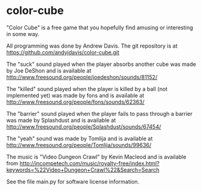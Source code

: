 color-cube
==========
"Color Cube" is a free game that you hopefully find amusing or interesting in some way.

All programming was done by Andrew Davis.
The git repository is at https://github.com/andyjdavis/color-cube.git

The "suck" sound played when the player absorbs another cube was made by Joe DeShon and is available at http://www.freesound.org/people/joedeshon/sounds/81152/

The "killed" sound played when the player is killed by a ball (not implemented yet) was made by fons and is available at http://www.freesound.org/people/fons/sounds/62363/

The "barrier" sound played when the player fails to pass through a barrier was made by Splashdust and is available at http://www.freesound.org/people/Splashdust/sounds/67454/

The "yeah" sound was made by Tomlija and is available at http://www.freesound.org/people/Tomlija/sounds/99636/

The music is "Video Dungeon Crawl" by Kevin Macleod and is available from http://incompetech.com/music/royalty-free/index.html?keywords=%22Video+Dungeon+Crawl%22&Search=Search

See the file main.py for software license information.
